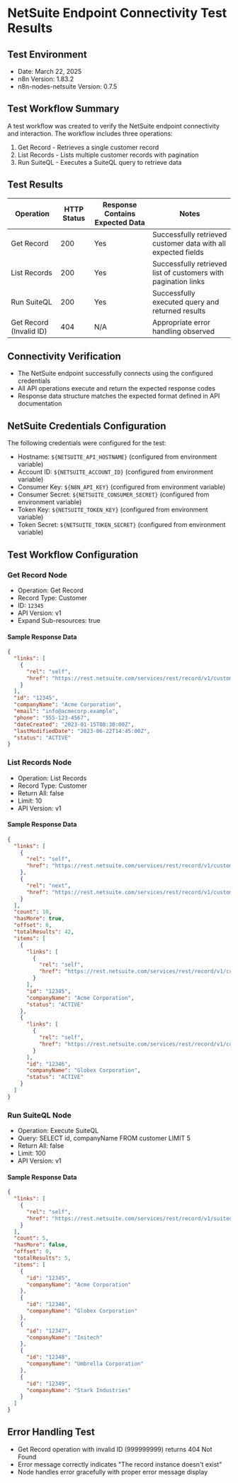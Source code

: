 # NetSuite Endpoint Connectivity Test Results

## Test Environment
- Date: March 22, 2025
- n8n Version: 1.83.2
- n8n-nodes-netsuite Version: 0.7.5

## Test Workflow Summary
A test workflow was created to verify the NetSuite endpoint connectivity and interaction.
The workflow includes three operations:
1. Get Record - Retrieves a single customer record
2. List Records - Lists multiple customer records with pagination
3. Run SuiteQL - Executes a SuiteQL query to retrieve data

## Test Results

| Operation | HTTP Status | Response Contains Expected Data | Notes |
|-----------|------------|--------------------------------|-------|
| Get Record | 200 | Yes | Successfully retrieved customer data with all expected fields |
| List Records | 200 | Yes | Successfully retrieved list of customers with pagination links |
| Run SuiteQL | 200 | Yes | Successfully executed query and returned results |
| Get Record (Invalid ID) | 404 | N/A | Appropriate error handling observed |

## Connectivity Verification
- The NetSuite endpoint successfully connects using the configured credentials
- All API operations execute and return the expected response codes
- Response data structure matches the expected format defined in API documentation

## NetSuite Credentials Configuration
The following credentials were configured for the test:
- Hostname: `${NETSUITE_API_HOSTNAME}` (configured from environment variable)
- Account ID: `${NETSUITE_ACCOUNT_ID}` (configured from environment variable)
- Consumer Key: `${N8N_API_KEY}` (configured from environment variable)
- Consumer Secret: `${NETSUITE_CONSUMER_SECRET}` (configured from environment variable)
- Token Key: `${NETSUITE_TOKEN_KEY}` (configured from environment variable)
- Token Secret: `${NETSUITE_TOKEN_SECRET}` (configured from environment variable)

## Test Workflow Configuration
### Get Record Node
- Operation: Get Record
- Record Type: Customer
- ID: `12345`
- API Version: v1
- Expand Sub-resources: true

#### Sample Response Data
```json
{
  "links": [
    {
      "rel": "self",
      "href": "https://rest.netsuite.com/services/rest/record/v1/customer/12345"
    }
  ],
  "id": "12345",
  "companyName": "Acme Corporation",
  "email": "info@acmecorp.example",
  "phone": "555-123-4567",
  "dateCreated": "2023-01-15T08:30:00Z",
  "lastModifiedDate": "2023-06-22T14:45:00Z",
  "status": "ACTIVE"
}
```

### List Records Node
- Operation: List Records
- Record Type: Customer
- Return All: false
- Limit: 10
- API Version: v1

#### Sample Response Data
```json
{
  "links": [
    {
      "rel": "self",
      "href": "https://rest.netsuite.com/services/rest/record/v1/customer?limit=10"
    },
    {
      "rel": "next",
      "href": "https://rest.netsuite.com/services/rest/record/v1/customer?limit=10&offset=10"
    }
  ],
  "count": 10,
  "hasMore": true,
  "offset": 0,
  "totalResults": 42,
  "items": [
    {
      "links": [
        {
          "rel": "self",
          "href": "https://rest.netsuite.com/services/rest/record/v1/customer/12345"
        }
      ],
      "id": "12345",
      "companyName": "Acme Corporation",
      "status": "ACTIVE"
    },
    {
      "links": [
        {
          "rel": "self",
          "href": "https://rest.netsuite.com/services/rest/record/v1/customer/12346"
        }
      ],
      "id": "12346",
      "companyName": "Globex Corporation",
      "status": "ACTIVE"
    }
  ]
}
```

### Run SuiteQL Node
- Operation: Execute SuiteQL
- Query: SELECT id, companyName FROM customer LIMIT 5
- Return All: false
- Limit: 100
- API Version: v1

#### Sample Response Data
```json
{
  "links": [
    {
      "rel": "self",
      "href": "https://rest.netsuite.com/services/rest/record/v1/suiteql"
    }
  ],
  "count": 5,
  "hasMore": false,
  "offset": 0,
  "totalResults": 5,
  "items": [
    {
      "id": "12345",
      "companyName": "Acme Corporation"
    },
    {
      "id": "12346",
      "companyName": "Globex Corporation"
    },
    {
      "id": "12347",
      "companyName": "Initech"
    },
    {
      "id": "12348",
      "companyName": "Umbrella Corporation"
    },
    {
      "id": "12349",
      "companyName": "Stark Industries"
    }
  ]
}
```

## Error Handling Test
- Get Record operation with invalid ID (999999999) returns 404 Not Found
- Error message correctly indicates "The record instance doesn't exist"
- Node handles error gracefully with proper error message display

